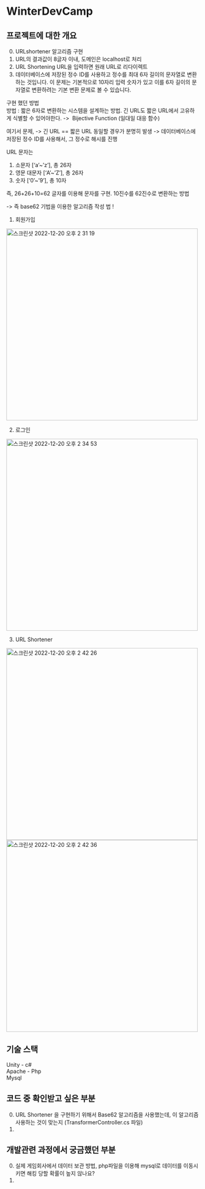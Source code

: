 # WinterDevCamp

## 프로젝트에 대한 개요
0.  URLshortener 
알고리즘 구현 </br>
1. URL의 결과값이 8글자 이내, 도메인은 localhost로 처리
2. URL Shortening URL을 입력하면 원래 URL로 리다이렉트
3. 데이터베이스에 저장된 정수 ID를 사용하고 정수를 최대 6자 길이의 문자열로 변환하는 것입니다. 이 문제는 기본적으로 10자리 입력 숫자가 있고 이를 6자 길이의 문자열로 변환하려는 기본 변환 문제로 볼 수 있습니다. 

구현 했던 방법 </br>
방법 :  짧은 6자로 변환하는 시스템을 설계하는 방법.
긴 URL도 짧은 URL에서 고유하게 식별할 수 있어야한다. ->  Bijective Function (일대일 대응 함수)

여기서 문제, 
-> 긴 URL == 짧은 URL 동일할 경우가 분명히 발생
-> 데이터베이스에 저장된 정수 ID를 사용해서, 그 정수로 해시를 진행

URL 문자는
1. 소문자 [‘a’~’z’], 총 26자
2. 영문 대문자 [‘A’~’Z’], 총 26자
3. 숫자 [‘0’~’9’], 총 10자

즉, 26+26+10=62 글자를 이용해 문자를 구현.
10진수를 62진수로 변환하는 방법

-> 즉 base62 기법을 이용한 알고리즘 작성 법 !
</br>

1. 회원가입
<img width="500" alt="스크린샷 2022-12-20 오후 2 31 19" src="https://user-images.githubusercontent.com/81684148/208592575-8ba45f48-4f03-4cdd-9e4b-0a90a8e1e058.png">


2. 로그인
<img width="500" alt="스크린샷 2022-12-20 오후 2 34 53" src="https://user-images.githubusercontent.com/81684148/208592644-e63916f1-1367-467d-8989-49657ca7b2c8.png">


3. URL Shortener
<img width="500" alt="스크린샷 2022-12-20 오후 2 42 26" src="https://user-images.githubusercontent.com/81684148/208592692-46ecaa95-6424-437d-9fbd-d49a1b6aa84b.png">
<img width="500" alt="스크린샷 2022-12-20 오후 2 42 36" src="https://user-images.githubusercontent.com/81684148/208592697-7d9a9d1f-c399-4453-bf43-7809e86f8df4.png">


## 기술 스택
Unity - c# </br>
Apache - Php </br>
Mysql 

## 코드 중 확인받고 싶은 부분
0. URL Shortener 을 구현하기 위해서 Base62 알고리즘을 사용했는데, 이 알고리즘 사용하는 것이 맞는지 (TransformerController.cs 파일)
1. 

## 개발관련 과정에서 궁금했던 부분
0. 실제 게임회사에서 데이터 보관 방법, php파일을 이용해 mysql로 데이터를 이동시키면 해킹 당할 확률이 높지 않나요?
1. 
